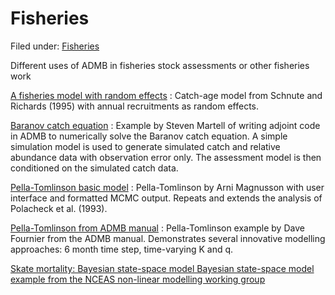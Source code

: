 #  Fisheries

Filed under:  [Fisheries][1]

Different uses of ADMB in fisheries stock assessments or other fisheries work

[A fisheries model with random effects][2]
:  Catch-age model from Schnute and Richards (1995) with annual recruitments as random effects.

[Baranov catch equation][3]
:  Example by Steven Martell of writing adjoint code in ADMB to numerically solve the Baranov catch equation. A simple simulation model is used to generate simulated catch and relative abundance data with observation error only. The assessment model is then conditioned on the simulated catch data.

[Pella-Tomlinson basic model][4]
:  Pella-Tomlinson by Arni Magnusson with user interface and formatted MCMC output. Repeats and extends the analysis of Polacheck et al. (1993).

[Pella-Tomlinson from ADMB manual][5]
:  Pella-Tomlinson example by Dave Fournier from the ADMB manual. Demonstrates several innovative modelling approaches: 6 month time step, time-varying K and q.

[Skate mortality: Bayesian state-space model Bayesian state-space model example from the NCEAS non-linear modelling working group][6]

[1]: ./
[2]: http://otter-rsch.com/admbre/examples/caest/caest.html
[3]: ./../admb-tricks/adjoint-code-1/baranov-catch-equation.md
[4]: ./pella/
[5]: ./pella-t/
[6]: ./../state-space-models/skate-mortality-bayesian-state-space-model
